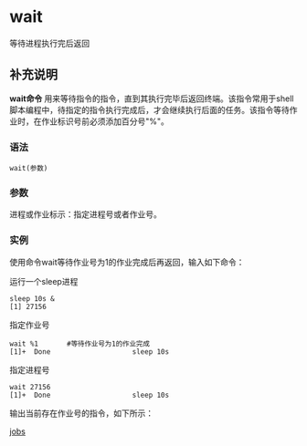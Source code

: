 wait
===

等待进程执行完后返回

## 补充说明

**wait命令** 用来等待指令的指令，直到其执行完毕后返回终端。该指令常用于shell脚本编程中，待指定的指令执行完成后，才会继续执行后面的任务。该指令等待作业时，在作业标识号前必须添加百分号"%"。

###  语法

```shell
wait(参数)
```

###  参数

进程或作业标示：指定进程号或者作业号。

###  实例

使用命令wait等待作业号为1的作业完成后再返回，输入如下命令：

运行一个sleep进程
```shell
sleep 10s &
[1] 27156
```
指定作业号
```shell
wait %1       #等待作业号为1的作业完成 
[1]+  Done                    sleep 10s
```
指定进程号
```shell
wait 27156
[1]+  Done                    sleep 10s
```

输出当前存在作业号的指令，如下所示：

[jobs](./jobs.md)
